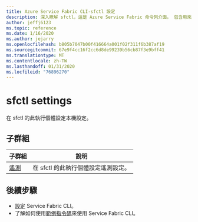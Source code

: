 ```yaml
---
title: Azure Service Fabric CLI-sfctl 設定
description: 深入瞭解 sfctl，這是 Azure Service Fabric 命令列介面。 包含用來進行本機 sfctl 設定的命令清單。
author: jeffj6123
ms.topic: reference
ms.date: 1/16/2020
ms.author: jejarry
ms.openlocfilehash: b805b7047b00f416664a001f02f311f6b387af19
ms.sourcegitcommit: 67e9f4cc16f2cc6d8de99239b56cb87f3e9bff41
ms.translationtype: MT
ms.contentlocale: zh-TW
ms.lasthandoff: 01/31/2020
ms.locfileid: "76896270"
---
```

# <a name="sfctl-settings"></a>sfctl settings
在 sfctl 的此執行個體設定本機設定。

## <a name="subgroups"></a>子群組
|子群組|說明|
| --- | --- |
| [遙測](service-fabric-sfctl-settings-telemetry.md) | 在 sfctl 的此執行個體設定遙測設定。 |


## <a name="next-steps"></a>後續步驟   
- [設定](service-fabric-cli.md) Service Fabric CLI。   
- 了解如何使用[範例指令碼](/azure/service-fabric/scripts/sfctl-upgrade-application)來使用 Service Fabric CLI。